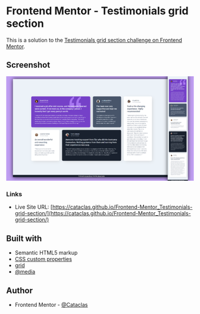 # Frontend Mentor - Testimonials grid section

This is a solution to the [Testimonials grid section challenge on Frontend Mentor](https://www.frontendmentor.io/challenges/testimonials-grid-section-Nnw6J7Un7).


## Screenshot

<img src="screenshot/screen.png">


### Links

- Live Site URL: [https://cataclas.github.io/Frontend-Mentor_Testimonials-grid-section/](https://cataclas.github.io/Frontend-Mentor_Testimonials-grid-section/)


## Built with

- Semantic HTML5 markup
- [CSS custom properties](https://devdocs.io/css/)
- [grid](https://devdocs.io/css/grid)
- [@media](https://devdocs.io/css/@media)
 

## Author

- Frontend Mentor - [@Cataclas](https://www.frontendmentor.io/profile/Cataclas)
